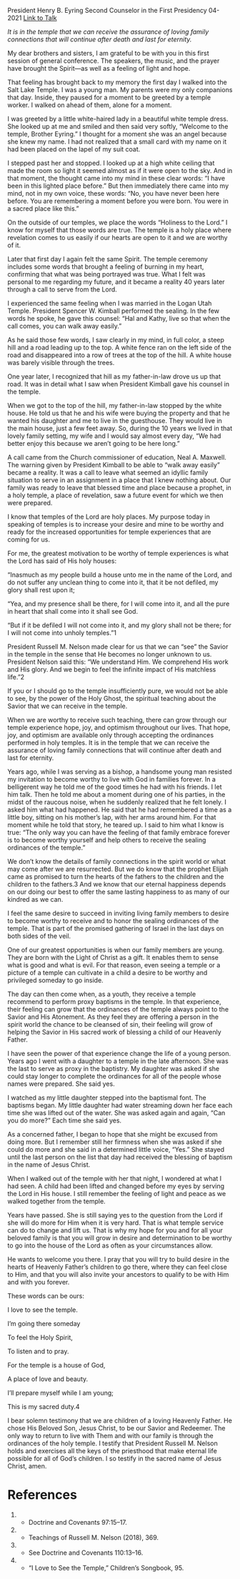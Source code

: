 President Henry B. Eyring
Second Counselor in the First Presidency
04-2021
[Link to Talk](https://www.churchofjesuschrist.org/study/general-conference/2021/04/17eyring?lang=eng)

_It is in the temple that we can receive the assurance of loving family connections that will continue after death and last for eternity._

My dear brothers and sisters, I am grateful to be with you in this first session of general conference. The speakers, the music, and the prayer have brought the Spirit—as well as a feeling of light and hope.

That feeling has brought back to my memory the first day I walked into the Salt Lake Temple. I was a young man. My parents were my only companions that day. Inside, they paused for a moment to be greeted by a temple worker. I walked on ahead of them, alone for a moment.

I was greeted by a little white-haired lady in a beautiful white temple dress. She looked up at me and smiled and then said very softly, “Welcome to the temple, Brother Eyring.” I thought for a moment she was an angel because she knew my name. I had not realized that a small card with my name on it had been placed on the lapel of my suit coat.

I stepped past her and stopped. I looked up at a high white ceiling that made the room so light it seemed almost as if it were open to the sky. And in that moment, the thought came into my mind in these clear words: “I have been in this lighted place before.” But then immediately there came into my mind, not in my own voice, these words: “No, you have never been here before. You are remembering a moment before you were born. You were in a sacred place like this.”

On the outside of our temples, we place the words “Holiness to the Lord.” I know for myself that those words are true. The temple is a holy place where revelation comes to us easily if our hearts are open to it and we are worthy of it.

Later that first day I again felt the same Spirit. The temple ceremony includes some words that brought a feeling of burning in my heart, confirming that what was being portrayed was true. What I felt was personal to me regarding my future, and it became a reality 40 years later through a call to serve from the Lord.

I experienced the same feeling when I was married in the Logan Utah Temple. President Spencer W. Kimball performed the sealing. In the few words he spoke, he gave this counsel: “Hal and Kathy, live so that when the call comes, you can walk away easily.”

As he said those few words, I saw clearly in my mind, in full color, a steep hill and a road leading up to the top. A white fence ran on the left side of the road and disappeared into a row of trees at the top of the hill. A white house was barely visible through the trees.

One year later, I recognized that hill as my father-in-law drove us up that road. It was in detail what I saw when President Kimball gave his counsel in the temple.

When we got to the top of the hill, my father-in-law stopped by the white house. He told us that he and his wife were buying the property and that he wanted his daughter and me to live in the guesthouse. They would live in the main house, just a few feet away. So, during the 10 years we lived in that lovely family setting, my wife and I would say almost every day, “We had better enjoy this because we aren’t going to be here long.”

A call came from the Church commissioner of education, Neal A. Maxwell. The warning given by President Kimball to be able to “walk away easily” became a reality. It was a call to leave what seemed an idyllic family situation to serve in an assignment in a place that I knew nothing about. Our family was ready to leave that blessed time and place because a prophet, in a holy temple, a place of revelation, saw a future event for which we then were prepared.

I know that temples of the Lord are holy places. My purpose today in speaking of temples is to increase your desire and mine to be worthy and ready for the increased opportunities for temple experiences that are coming for us.

For me, the greatest motivation to be worthy of temple experiences is what the Lord has said of His holy houses:

“Inasmuch as my people build a house unto me in the name of the Lord, and do not suffer any unclean thing to come into it, that it be not defiled, my glory shall rest upon it;

“Yea, and my presence shall be there, for I will come into it, and all the pure in heart that shall come into it shall see God.

“But if it be defiled I will not come into it, and my glory shall not be there; for I will not come into unholy temples.”1

President Russell M. Nelson made clear for us that we can “see” the Savior in the temple in the sense that He becomes no longer unknown to us. President Nelson said this: “We understand Him. We comprehend His work and His glory. And we begin to feel the infinite impact of His matchless life.”2

If you or I should go to the temple insufficiently pure, we would not be able to see, by the power of the Holy Ghost, the spiritual teaching about the Savior that we can receive in the temple.

When we are worthy to receive such teaching, there can grow through our temple experience hope, joy, and optimism throughout our lives. That hope, joy, and optimism are available only through accepting the ordinances performed in holy temples. It is in the temple that we can receive the assurance of loving family connections that will continue after death and last for eternity.

Years ago, while I was serving as a bishop, a handsome young man resisted my invitation to become worthy to live with God in families forever. In a belligerent way he told me of the good times he had with his friends. I let him talk. Then he told me about a moment during one of his parties, in the midst of the raucous noise, when he suddenly realized that he felt lonely. I asked him what had happened. He said that he had remembered a time as a little boy, sitting on his mother’s lap, with her arms around him. For that moment while he told that story, he teared up. I said to him what I know is true: “The only way you can have the feeling of that family embrace forever is to become worthy yourself and help others to receive the sealing ordinances of the temple.”

We don’t know the details of family connections in the spirit world or what may come after we are resurrected. But we do know that the prophet Elijah came as promised to turn the hearts of the fathers to the children and the children to the fathers.3 And we know that our eternal happiness depends on our doing our best to offer the same lasting happiness to as many of our kindred as we can.

I feel the same desire to succeed in inviting living family members to desire to become worthy to receive and to honor the sealing ordinances of the temple. That is part of the promised gathering of Israel in the last days on both sides of the veil.

One of our greatest opportunities is when our family members are young. They are born with the Light of Christ as a gift. It enables them to sense what is good and what is evil. For that reason, even seeing a temple or a picture of a temple can cultivate in a child a desire to be worthy and privileged someday to go inside.

The day can then come when, as a youth, they receive a temple recommend to perform proxy baptisms in the temple. In that experience, their feeling can grow that the ordinances of the temple always point to the Savior and His Atonement. As they feel they are offering a person in the spirit world the chance to be cleansed of sin, their feeling will grow of helping the Savior in His sacred work of blessing a child of our Heavenly Father.

I have seen the power of that experience change the life of a young person. Years ago I went with a daughter to a temple in the late afternoon. She was the last to serve as proxy in the baptistry. My daughter was asked if she could stay longer to complete the ordinances for all of the people whose names were prepared. She said yes.

I watched as my little daughter stepped into the baptismal font. The baptisms began. My little daughter had water streaming down her face each time she was lifted out of the water. She was asked again and again, “Can you do more?” Each time she said yes.

As a concerned father, I began to hope that she might be excused from doing more. But I remember still her firmness when she was asked if she could do more and she said in a determined little voice, “Yes.” She stayed until the last person on the list that day had received the blessing of baptism in the name of Jesus Christ.

When I walked out of the temple with her that night, I wondered at what I had seen. A child had been lifted and changed before my eyes by serving the Lord in His house. I still remember the feeling of light and peace as we walked together from the temple.

Years have passed. She is still saying yes to the question from the Lord if she will do more for Him when it is very hard. That is what temple service can do to change and lift us. That is why my hope for you and for all your beloved family is that you will grow in desire and determination to be worthy to go into the house of the Lord as often as your circumstances allow.

He wants to welcome you there. I pray that you will try to build desire in the hearts of Heavenly Father’s children to go there, where they can feel close to Him, and that you will also invite your ancestors to qualify to be with Him and with you forever.

These words can be ours:





I love to see the temple.

I’m going there someday

To feel the Holy Spirit,

To listen and to pray.

For the temple is a house of God,

A place of love and beauty.

I’ll prepare myself while I am young;

This is my sacred duty.4





I bear solemn testimony that we are children of a loving Heavenly Father. He chose His Beloved Son, Jesus Christ, to be our Savior and Redeemer. The only way to return to live with Them and with our family is through the ordinances of the holy temple. I testify that President Russell M. Nelson holds and exercises all the keys of the priesthood that make eternal life possible for all of God’s children. I so testify in the sacred name of Jesus Christ, amen.

# References
1. - Doctrine and Covenants 97:15–17.
2. - Teachings of Russell M. Nelson (2018), 369.
3. - See Doctrine and Covenants 110:13–16.
4. - “I Love to See the Temple,” Children’s Songbook, 95.